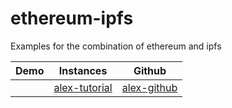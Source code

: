 # ethereum-ipfs
Examples for the combination of ethereum and ipfs



| Demo  | Instances                              | Github |
|-------|----------------------------------------|--------       |
|       | [alex-tutorial]                        | [alex-github] |


[alex-tutorial]: https://blog.goodaudience.com/ethereum-ipfs-react-dapp-tutorial-pt-1-a9dfd5079491
[alex-github]:    https://github.com/Alex6614/IPFS-Ethereum-Tutorial
